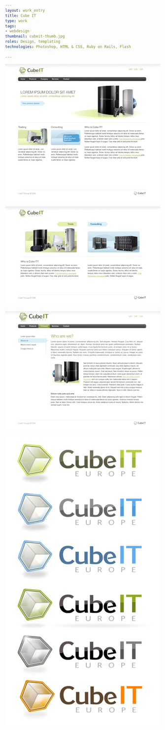 ```yaml
---
layout: work_entry
title: Cube IT 
type: work
tags:
- webdesign
thumbnail: cubeit-thumb.jpg
roles: Design, templating
technologies: Photoshop, HTML & CSS, Ruby on Rails, Flash

---
```


<p><img src="/assets/images/work/2010-06-22_cubeit_1.jpg" class="illustration" title="Screenshot 1" alt="Screenshot 1" /></p>

<p><img src="/assets/images/work/2010-06-22_cubeit_2.jpg" class="illustration" title="Screenshot 2" alt="Screenshot 2" /></p>

<p><img src="/assets/images/work/2010-06-22_cubeit_3.jpg" class="illustration" title="Screenshot 3" alt="Screenshot 3" /></p>

<p><img src="/assets/images/work/2010-06-22_cubeit_4.jpg" class="illustration" title="Screenshot 4" alt="Screenshot 4" /></p>